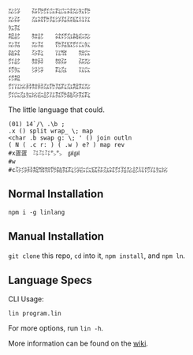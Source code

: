 ```
㍇㌡　　㌲㌙㌽㌭㌠㌭㌶㍇㍔㌙
㍇㌲　　㌴㌶㌙㍃㌡㍃㌲㌮㍊㍑
㍔㌟　　　　　　　　　　　　
㌕㍈　　㌗㍈　　㌶㍌㌴㌚㌫㍇
㍇㍃　　㍇㍃　　㌙㍃㌮㌽㌭㍔
㌚㌶　　㌂㌠　　㍑㌖　　㌗㌭
㌽㍈　　㌗㌇　　㌗㌲　　㌲㍇
㍌㍔　　㌡㌡　　㌠㌴　　㍑㌭
㍌㌕　　　　　　　　　　　　
㌽㍑㍖㌇㌗㌇㌴㌙㍃㌠㌴㌕㌟㍇
㌽㌭㌴㍔㍖㌫㍈㍑㌟㌙㌚㌂㌟㌠
```

The little language that could.

```
(01) 14`/\ .\b ;
.x () split wrap_ \; map
<char .b swap g: \; ' () join outln
( N ( .c r: ) ( .w ) e? ) map rev
#x㿿㿿　㌳㌳㌳㌿㌿　㏿㏿
#w　
#c㌂㌄㌇㌕㌖㌗㌙㌚㌟㌠㌡㌫㌭㌮㌲㌴㌶㌽㍃㍇㍈㍊㍌㍑㍔㍖
```

## Normal Installation

    npm i -g linlang

## Manual Installation

`git clone` this repo, `cd` into it, `npm install`, and `npm ln`.

## Language Specs

CLI Usage:

    lin program.lin

For more options, run `lin -h`.

More information can be found on the [wiki](https://github.com/molarmanful/lin/wiki).